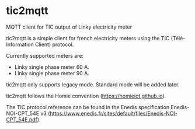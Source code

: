 # tic2mqtt
MQTT client for TIC output of Linky electricity meter

tic2mqtt is a simple client for french electricity meters using the TIC (Télé-Information Client) protocol.

Currently supported meters are:
- Linky single phase meter 60 A.
- Linky single phase meter 90 A.

tic2mqtt only supports legacy mode. Standard mode will be added later.

tic2mqtt follows the Homie convention (https://homieiot.github.io).

The TIC protocol reference can be found in the Enedis specification Enedis-NOI-CPT_54E v3 (https://www.enedis.fr/sites/default/files/Enedis-NOI-CPT_54E.pdf).
